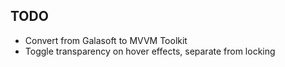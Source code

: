 ## TODO

- Convert from Galasoft to MVVM Toolkit
- Toggle transparency on hover effects, separate from locking

